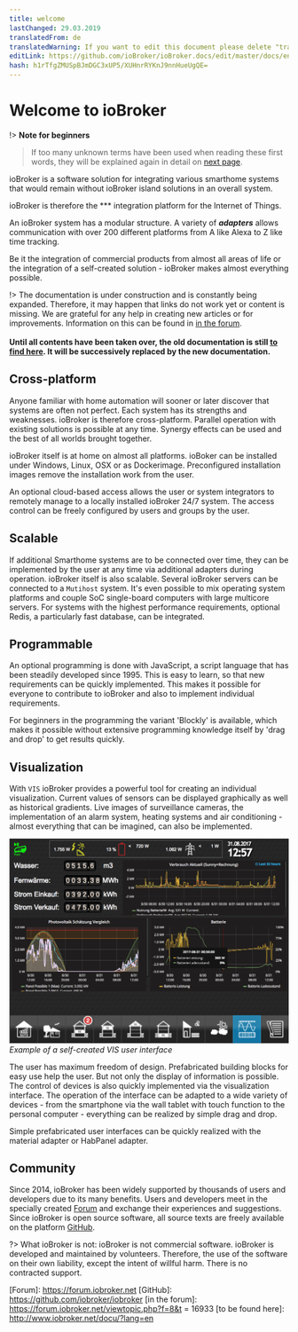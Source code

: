 ```yaml
---
title: welcome
lastChanged: 29.03.2019
translatedFrom: de
translatedWarning: If you want to edit this document please delete "translatedFrom" field, elsewise this document will be translated automatically again
editLink: https://github.com/ioBroker/ioBroker.docs/edit/master/docs/en/README.md
hash: h1rTfgZMUSpBJmDGC3xUP5/XUHnrRYKnJ9nnHueUgQE=
---
```

# Welcome to ioBroker
!> **Note for beginners**

> If too many unknown terms have been used when reading these first words, they will be explained again in detail on [next page](basics/README.md).

ioBroker is a software solution for integrating various smarthome systems that would remain without ioBroker island solutions in an overall system.

ioBroker is therefore the *** integration platform for the Internet of Things.

An ioBroker system has a modular structure. A variety of ***adapters*** allows communication with over 200 different platforms from A like Alexa to Z like time tracking.

Be it the integration of commercial products from almost all areas of life or the integration of a self-created solution - ioBroker makes almost everything possible.

!> The documentation is under construction and is constantly being expanded. Therefore, it may happen that links do not work yet or content is missing. We are grateful for any help in creating new articles or for improvements. Information on this can be found in [in the forum](https://forum.iobroker.net). <br><br> **Until all contents have been taken over, the old documentation is still [to find here](http://www.iobroker.net). It will be successively replaced by the new documentation.**

## Cross-platform
Anyone familiar with home automation will sooner or later discover that systems are often not perfect. Each system has its strengths and weaknesses. ioBroker is therefore cross-platform. Parallel operation with existing solutions is possible at any time. Synergy effects can be used and the best of all worlds brought together.

ioBroker itself is at home on almost all platforms. ioBoker can be installed under Windows, Linux, OSX or as Dockerimage.
Preconfigured installation images remove the installation work from the user.

An optional cloud-based access allows the user or system integrators to remotely manage to a locally installed ioBroker 24/7 system. The access control can be freely configured by users and groups by the user.

## Scalable
If additional Smarthome systems are to be connected over time, they can be implemented by the user at any time via additional adapters during operation. ioBroker itself is also scalable.
Several ioBroker servers can be connected to a `Mutihost` system.
It's even possible to mix operating system platforms and couple SoC single-board computers with large multicore servers.
For systems with the highest performance requirements, optional Redis, a particularly fast database, can be integrated.

## Programmable
An optional programming is done with JavaScript, a script language that has been steadily developed since 1995. This is easy to learn, so that new requirements can be quickly implemented. This makes it possible for everyone to contribute to ioBroker and also to implement individual requirements.

For beginners in the programming the variant 'Blockly' is available, which makes it possible without extensive programming knowledge itself by 'drag and drop' to get results quickly.

## Visualization
With `VIS` ioBroker provides a powerful tool for creating an individual visualization. Current values of sensors can be displayed graphically as well as historical gradients. Live images of surveillance cameras, the implementation of an alarm system, heating systems and air conditioning - almost everything that can be imagined, can also be implemented.

![VIS](../de/media/vis2.png) *Example of a self-created VIS user interface*

The user has maximum freedom of design. Prefabricated building blocks for easy use help the user. But not only the display of information is possible. The control of devices is also quickly implemented via the visualization interface. The operation of the interface can be adapted to a wide variety of devices - from the smartphone via the wall tablet with touch function to the personal computer - everything can be realized by simple drag and drop.

Simple prefabricated user interfaces can be quickly realized with the material adapter or HabPanel adapter.

## Community
Since 2014, ioBroker has been widely supported by thousands of users and developers due to its many benefits. Users and developers meet in the specially created [Forum](https://forum.iobroker.net) and exchange their experiences and suggestions. Since ioBroker is open source software, all source texts are freely available on the platform [GitHub](https://github.com/ioBroker).

?> What ioBroker is not: ioBroker is not commercial software. ioBroker is developed and maintained by volunteers. Therefore, the use of the software on their own liability, except the intent of willful harm.
There is no contracted support.

[Forum]: https://forum.iobroker.net [GitHub]: https://github.com/iobroker/iobroker [in the forum]: https://forum.iobroker.net/viewtopic.php?f=8&t = 16933 [to be found here]: http://www.iobroker.net/docu/?lang=en